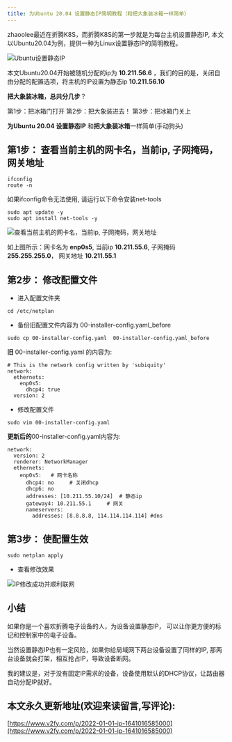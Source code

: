 ```yaml
---
title: 为Ubuntu 20.04 设置静态IP简明教程（和把大象装冰箱一样简单）
---
```






zhaoolee最近在折腾K8S，而折腾K8S的第一步就是为每台主机设置静态IP, 本文以Ubuntu20.04为例，提供一种为Linux设置静态IP的简明教程。

![Ubuntu设置静态IP](https://cdn.fangyuanxiaozhan.com/assets/1641017227863eSb44jCQ.jpeg)

本文Ubuntu20.04开始被随机分配的ip为 **10.211.56.6** ，我们的目的是，关闭自由分配的配置选项，将主机的IP设置为静态ip **10.211.56.10**


**把大象装冰箱，总共分几步**？

第1步：把冰箱门打开
第2步：把大象装进去！
第3步：把冰箱门关上


**为Ubuntu 20.04 设置静态IP** 和**把大象装冰箱**一样简单(手动狗头)

## 第1步： 查看当前主机的网卡名，当前ip, 子网掩码，网关地址

```
ifconfig
route -n
```

如果ifconfig命令无法使用, 请运行以下命令安装net-tools

```
sudo apt update -y 
sudo apt install net-tools -y
```

![查看当前主机的网卡名，当前ip, 子网掩码，网关地址](https://cdn.fangyuanxiaozhan.com/assets/1641016614207CEZ2eaEJ.png)

如上图所示：网卡名为 **enp0s5**, 当前ip **10.211.55.6**, 子网掩码 **255.255.255.0**， 网关地址 **10.211.55.1**


## 第2步： 修改配置文件

- 进入配置文件夹
```
cd /etc/netplan
```
- 备份旧配置文件内容为 00-installer-config.yaml_before
```
sudo cp 00-installer-config.yaml  00-installer-config.yaml_before
```
**旧** 00-installer-config.yaml 的内容为:

```
# This is the network config written by 'subiquity'
network:
  ethernets:
    enp0s5:
      dhcp4: true
  version: 2
```

- 修改配置文件
```
sudo vim 00-installer-config.yaml
```

**更新后的**00-installer-config.yaml内容为:


```
network:
  version: 2
  renderer: NetworkManager
  ethernets:
    enp0s5:   # 网卡名称
      dhcp4: no     # 关闭dhcp
      dhcp6: no
      addresses: [10.211.55.10/24]  # 静态ip
      gateway4: 10.211.55.1     # 网关
      nameservers:
        addresses: [8.8.8.8, 114.114.114.114] #dns
```

## 第3步： 使配置生效

```
sudo netplan apply
```

- 查看修改效果

![IP修改成功并顺利联网](https://cdn.fangyuanxiaozhan.com/assets/1641016614218BhCDsjXy.png)


## 小结

如果你是一个喜欢折腾电子设备的人，为设备设置静态IP， 可以让你更方便的标记和控制家中的电子设备。

当然设置静态IP也有一定风险，如果你给局域网下两台设备设置了同样的IP, 那两台设备就会打架，相互抢占IP，导致设备断网。

我的建议是，对于没有固定IP需求的设备，设备使用默认的DHCP协议，让路由器自动分配IP就好。



## 本文永久更新地址(欢迎来读留言,写评论):

[https://www.v2fy.com/p/2022-01-01-ip-1641016585000](https://www.v2fy.com/p/2022-01-01-ip-1641016585000)
